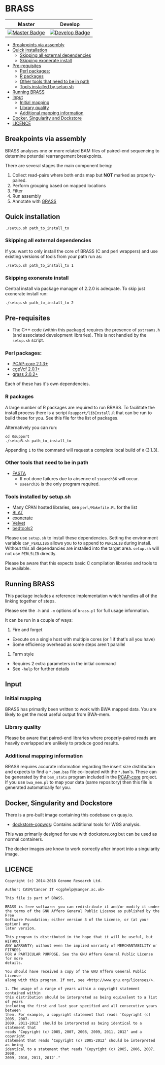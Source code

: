 # BRASS

| Master                                        | Develop                                         |
| --------------------------------------------- | ----------------------------------------------- |
| [![Master Badge][travis-master]][travis-base] | [![Develop Badge][travis-develop]][travis-base] |

<!-- TOC depthFrom:2 depthTo:6 withLinks:1 updateOnSave:1 orderedList:0 -->

- [Breakpoints via assembly](#breakpoints-via-assembly)
- [Quick installation](#quick-installation)
	- [Skipping all external dependencies](#skipping-all-external-dependencies)
	- [Skipping exonerate install](#skipping-exonerate-install)
- [Pre-requisites](#pre-requisites)
	- [Perl packages:](#perl-packages)
	- [R packages](#r-packages)
	- [Other tools that need to be in path](#other-tools-that-need-to-be-in-path)
	- [Tools installed by setup.sh](#tools-installed-by-setupsh)
- [Running BRASS](#running-brass)
- [Input](#input)
	- [Initial mapping](#initial-mapping)
	- [Library quality](#library-quality)
	- [Additional mapping information](#additional-mapping-information)
- [Docker, Singularity and Dockstore](#docker-singularity-and-dockstore)
- [LICENCE](#licence)

<!-- /TOC -->

## Breakpoints via assembly

BRASS analyses one or more related BAM files of paired-end sequencing to determine potential rearrangement breakpoints.

There are several stages the main component being:

1. Collect read-pairs where both ends map but **NOT** marked as properly-paired.
1. Perform grouping based on mapped locations
1. Filter
1. Run assembly
1. Annotate with [GRASS](http://cancerit.github.io/grass/)

## Quick installation

```
./setup.sh path_to_install_to
```

### Skipping all external dependencies

If you want to only install the core of BRASS (C and perl wrappers) and use existing versions of
tools from your path run as:

```
./setup.sh path_to_install_to 1
```

### Skipping exonerate install

Central install via package manager of 2.2.0 is adequate. To skip just exonerate install run:

```
./setup.sh path_to_install_to 2
```

## Pre-requisites

* The C++ code (within this package) requires the presence of `pstreams.h` (and associated development
  libraries).  This is not handled by the `setup.sh` script.

### Perl packages:

* [PCAP-core 2.1.3+](https://github.com/cancerit/PCAP-core/releases)
* [cgpVcf 2.0.1+](https://github.com/cancerit/cgpVcf/releases)
* [grass 2.0.2+](https://github.com/cancerit/grass/releases)

Each of these has it's own dependencies.

### R packages

A large number of R packages are required to run BRASS.  To facilitate the install process there is
a script `Rsupport/libInstall.R` that can be run to build these for you.  See this file for the list
of packages.

Alternatively you can run:

````
cd Rsupport
./setupR.sh path_to_install_to
````

Appending `1` to the command will request a complete local build of `R` (3.1.3).


### Other tools that need to be in path

* [FASTA](https://github.com/wrpearson/fasta36/releases)
    * If not done failures due to absence of `ssearch36` will occur.
    * `ssearch36` is the only program required.

###  Tools installed by setup.sh

* Many CPAN hosted libraries, see `perl/Makefile.PL` for the list
* [BLAT](http://hgwdev.cse.ucsc.edu/~kent/src/)
* [exonerate](http://www.ebi.ac.uk/about/vertebrate-genomics/software/exonerate)
* [Velvet](https://www.ebi.ac.uk/~zerbino/velvet/)
* [bedtools2](https://github.com/arq5x/bedtools2/releases)

Please use `setup.sh` to install these dependencies.  Setting the environment variable
`CGP_PERLLIBS` allows you to to append to `PERL5LIB` during install.  Without this all dependancies
are installed into the target area.  `setup.sh` will not use `PERL5LIB` directly.

Please be aware that this expects basic C compilation libraries and tools to be available.

## Running BRASS

This package includes a reference implementation which handles all of the linking together of steps.

Please see the ``-h`` and ``-m`` options of ``brass.pl`` for full usage information.

It can be run in a couple of ways:

1. Fire and forget
  * Execute on a single host with multiple cores (or 1 if that's all you have)
  * Some efficiency overhead as some steps aren't parallel
1. Farm style
  * Requires 2 extra parameters in the initial command
  * See ``-help`` for further details

## Input

### Initial mapping

BRASS has primarily been written to work with BWA mapped data.  You are likely to get the most
useful output from BWA-mem.

### Library quality

Please be aware that paired-end libraries where properly-paired reads are heavily overlapped are
unlikely to produce good results.

### Additional mapping information

BRASS requires accurate information regarding the insert size distribution and expects to find a
``*.bam.bas`` file co-located with the ``*.bam``'s.  These can be generated by the ``bam_stats``
program included in the [PCAP-core](https://github.com/ICGC-TCGA-PanCancer/PCAP-core) project.
If you use ``bwa_mem.pl`` to map your data (same repository) then this file is generated
automatically for you.

## Docker, Singularity and Dockstore

There is a pre-built image containing this codebase on quay.io.

* [dockstore-cgpwgs][ds-cgpwgs-git]: Contains additional tools for WGS analysis.

This was primarily designed for use with dockstore.org but can be used as normal containers.

The docker images are know to work correctly after import into a singularity image.

## LICENCE

```
Copyright (c) 2014-2018 Genome Research Ltd.

Author: CASM/Cancer IT <cgphelp@sanger.ac.uk>

This file is part of BRASS.

BRASS is free software: you can redistribute it and/or modify it under
the terms of the GNU Affero General Public License as published by the Free
Software Foundation; either version 3 of the License, or (at your option) any
later version.

This program is distributed in the hope that it will be useful, but WITHOUT
ANY WARRANTY; without even the implied warranty of MERCHANTABILITY or FITNESS
FOR A PARTICULAR PURPOSE. See the GNU Affero General Public License for more
details.

You should have received a copy of the GNU Affero General Public License
along with this program. If not, see <http://www.gnu.org/licenses/>.

1. The usage of a range of years within a copyright statement contained within
this distribution should be interpreted as being equivalent to a list of years
including the first and last year specified and all consecutive years between
them. For example, a copyright statement that reads ‘Copyright (c) 2005, 2007-
2009, 2011-2012’ should be interpreted as being identical to a statement that
reads ‘Copyright (c) 2005, 2007, 2008, 2009, 2011, 2012’ and a copyright
statement that reads ‘Copyright (c) 2005-2012’ should be interpreted as being
identical to a statement that reads ‘Copyright (c) 2005, 2006, 2007, 2008,
2009, 2010, 2011, 2012’."
```

<!-- Travis -->
[travis-base]: https://travis-ci.org/cancerit/BRASS
[travis-master]: https://travis-ci.org/cancerit/BRASS.svg?branch=master
[travis-develop]: https://travis-ci.org/cancerit/BRASS.svg?branch=dev

<!-- refs -->
[ds-cgpwgs-git]: https://github.com/cancerit/dockstore-cgpwgs
